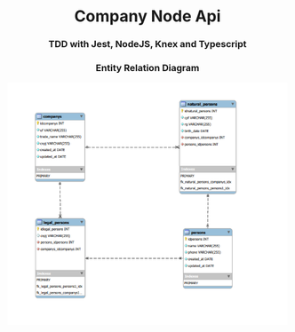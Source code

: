 <h1 align="center">Company Node Api</h1>

<h3 align="center">TDD with Jest, NodeJS, Knex and Typescript</h3>

<h3 align="center">Entity Relation Diagram</h3>

<p align="center"><img src="./company_providers_ERD.png"/></a></p>
